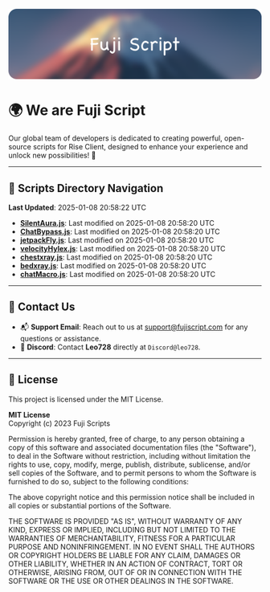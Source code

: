 ![Banner](.github/b.webp)

# 🌍 **We are Fuji Script**

Our global team of developers is dedicated to creating powerful, open-source scripts for Rise Client, designed to enhance your experience and unlock new possibilities! 🌟

---
<!-- SCRIPTS_NAVIGATION_START -->
## 📂 **Scripts Directory Navigation**

**Last Updated**: 2025-01-08 20:58:22 UTC

- **[SilentAura.js](scripts/SilentAura.js)**: Last modified on 2025-01-08 20:58:20 UTC
- **[ChatBypass.js](scripts/ChatBypass.js)**: Last modified on 2025-01-08 20:58:20 UTC
- **[jetpackFly.js](scripts/jetpackFly.js)**: Last modified on 2025-01-08 20:58:20 UTC
- **[velocityHylex.js](scripts/velocityHylex.js)**: Last modified on 2025-01-08 20:58:20 UTC
- **[chestxray.js](scripts/chestxray.js)**: Last modified on 2025-01-08 20:58:20 UTC
- **[bedxray.js](scripts/bedxray.js)**: Last modified on 2025-01-08 20:58:20 UTC
- **[chatMacro.js](scripts/chatMacro.js)**: Last modified on 2025-01-08 20:58:20 UTC

<!-- SCRIPTS_NAVIGATION_END -->

---

## 💬 **Contact Us**  
- 📬 **Support Email**: Reach out to us at [support@fujiscript.com](mailto:support@fujiscript.com) for any questions or assistance.  
- 💬 **Discord**: Contact **Leo728** directly at `Discord@leo728`.

---

## 📜 **License**

This project is licensed under the MIT License.  

**MIT License**  
Copyright (c) 2023 Fuji Scripts  

Permission is hereby granted, free of charge, to any person obtaining a copy of this software and associated documentation files (the "Software"), to deal in the Software without restriction, including without limitation the rights to use, copy, modify, merge, publish, distribute, sublicense, and/or sell copies of the Software, and to permit persons to whom the Software is furnished to do so, subject to the following conditions:  

The above copyright notice and this permission notice shall be included in all copies or substantial portions of the Software.  

THE SOFTWARE IS PROVIDED "AS IS", WITHOUT WARRANTY OF ANY KIND, EXPRESS OR IMPLIED, INCLUDING BUT NOT LIMITED TO THE WARRANTIES OF MERCHANTABILITY, FITNESS FOR A PARTICULAR PURPOSE AND NONINFRINGEMENT. IN NO EVENT SHALL THE AUTHORS OR COPYRIGHT HOLDERS BE LIABLE FOR ANY CLAIM, DAMAGES OR OTHER LIABILITY, WHETHER IN AN ACTION OF CONTRACT, TORT OR OTHERWISE, ARISING FROM, OUT OF OR IN CONNECTION WITH THE SOFTWARE OR THE USE OR OTHER DEALINGS IN THE SOFTWARE.  
